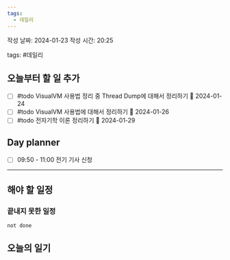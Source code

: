```yaml
---
tags:
  - 데일리
---
```


작성 날짜: 2024-01-23
작성 시간: 20:25

tags: #데일리

## 오늘부터 할 일 추가
- [ ] #todo VisualVM 사용법 정리 중 Thread Dump에 대해서 정리하기 📅 2024-01-24
- [ ] #todo VisualVM 사용법에 대해서 정리하기 📅 2024-01-26
- [ ] #todo 전자기학 이론 정리하기 📅 2024-01-29

## Day planner
- [ ] 09:50 - 11:00 전기 기사 신청

  
---  
## 해야 할 일정  
### 끝내지 못한 일정

```tasks
not done
```
## 오늘의 일기
